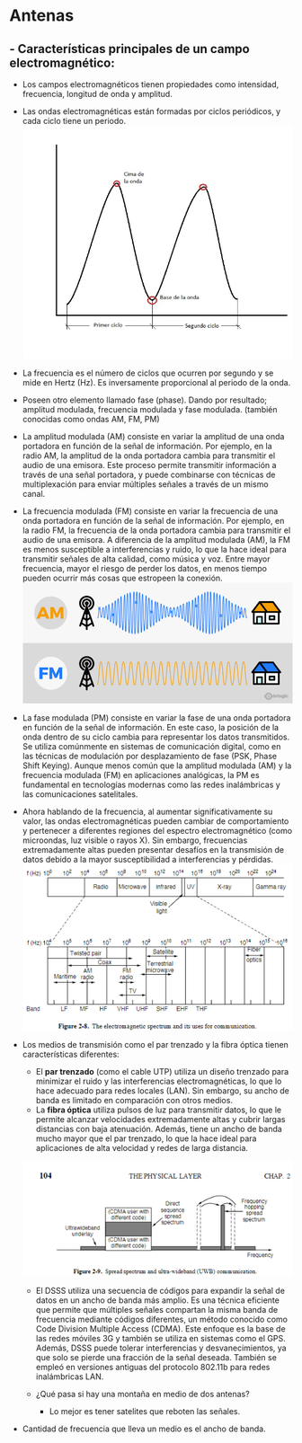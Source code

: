 # Antenas

## - Características principales de un campo electromagnético:

- Los campos electromagnéticos tienen propiedades como intensidad, frecuencia, longitud de onda y amplitud.
- Las ondas electromagnéticas están formadas por ciclos periódicos, y cada ciclo tiene un periodo.
  ![alt text](image-1.png)
- La frecuencia es el número de ciclos que ocurren por segundo y se mide en Hertz (Hz). Es inversamente proporcional al periodo de la onda.
- Poseen otro elemento llamado fase (phase). Dando por resultado; amplitud modulada, frecuencia modulada y fase modulada. (también conocidas como ondas AM, FM, PM)
- La amplitud modulada (AM) consiste en variar la amplitud de una onda portadora en función de la señal de información. Por ejemplo, en la radio AM, la amplitud de la onda portadora cambia para transmitir el audio de una emisora.
  Este proceso permite transmitir información a través de una señal portadora, y puede combinarse con técnicas de multiplexación para enviar múltiples señales a través de un mismo canal.
- La frecuencia modulada (FM) consiste en variar la frecuencia de una onda portadora en función de la señal de información. Por ejemplo, en la radio FM, la frecuencia de la onda portadora cambia para transmitir el audio de una emisora. A diferencia de la amplitud modulada (AM), la FM es menos susceptible a interferencias y ruido, lo que la hace ideal para transmitir señales de alta calidad, como música y voz.
  Entre mayor frecuencia, mayor el riesgo de perder los datos, en menos tiempo pueden ocurrir más cosas que estropeen la conexión.
  ![alt text](image-2.png)
- La fase modulada (PM) consiste en variar la fase de una onda portadora en función de la señal de información. En este caso, la posición de la onda dentro de su ciclo cambia para representar los datos transmitidos. Se utiliza comúnmente en sistemas de comunicación digital, como en las técnicas de modulación por desplazamiento de fase (PSK, Phase Shift Keying). Aunque menos común que la amplitud modulada (AM) y la frecuencia modulada (FM) en aplicaciones analógicas, la PM es fundamental en tecnologías modernas como las redes inalámbricas y las comunicaciones satelitales.

- Ahora hablando de la frecuencia, al aumentar significativamente su valor, las ondas electromagnéticas pueden cambiar de comportamiento y pertenecer a diferentes regiones del espectro electromagnético (como microondas, luz visible o rayos X). Sin embargo, frecuencias extremadamente altas pueden presentar desafíos en la transmisión de datos debido a la mayor susceptibilidad a interferencias y pérdidas.
![alt text](image-4.png)
- Los medios de transmisión como el par trenzado y la fibra óptica tienen características diferentes:
  - El **par trenzado** (como el cable UTP) utiliza un diseño trenzado para minimizar el ruido y las interferencias electromagnéticas, lo que lo hace adecuado para redes locales (LAN). Sin embargo, su ancho de banda es limitado en comparación con otros medios.
  - La **fibra óptica** utiliza pulsos de luz para transmitir datos, lo que le permite alcanzar velocidades extremadamente altas y cubrir largas distancias con baja atenuación. Además, tiene un ancho de banda mucho mayor que el par trenzado, lo que la hace ideal para aplicaciones de alta velocidad y redes de larga distancia.

  ![alt text](image-5.png)

  - El DSSS utiliza una secuencia de códigos para expandir la señal de datos en un ancho de banda más amplio. Es una técnica eficiente que permite que múltiples señales compartan la misma banda de frecuencia mediante códigos diferentes, un método conocido como Code Division Multiple Access (CDMA). Este enfoque es la base de las redes móviles 3G y también se utiliza en sistemas como el GPS. Además, DSSS puede tolerar interferencias y desvanecimientos, ya que solo se pierde una fracción de la señal deseada. También se empleó en versiones antiguas del protocolo 802.11b para redes inalámbricas LAN.

  - ¿Qué pasa si hay una montaña en medio de dos antenas?
    - Lo mejor es tener satelites que reboten las señales.

- Cantidad de frecuencia que lleva un medio es el ancho de banda.